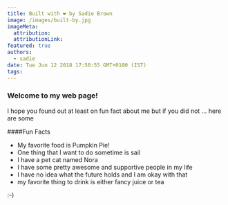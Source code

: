 ```yaml
---
title: Built with ❤️ by Sadie Brown
image: /images/built-by.jpg
imageMeta:
  attribution:
  attributionLink:
featured: true
authors:
  - sadie
date: Tue Jun 12 2018 17:50:55 GMT+0100 (IST)
tags:
---
```


### Welcome to my web page!

I hope you found out at least on fun fact about me but if you did not ... here are some

####Fun Facts

- My favorite food is Pumpkin Pie!
- One thing that I want to do sometime is sail
- I have a pet cat named Nora
- I have some pretty awesome and supportive people in my life
- I have no idea what the future holds and I am okay with that
- my favorite thing to drink is either fancy juice or tea


:-)
